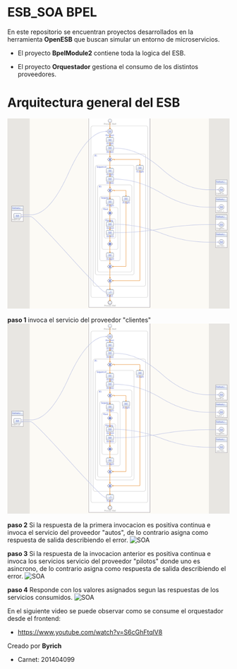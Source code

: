 # ESB_SOA BPEL

En este repositorio se encuentran proyectos desarrollados en la herramienta **OpenESB** que buscan simular un entorno de microservicios.

- El proyecto **BpelModule2** contiene toda la logica del ESB.

- El proyecto **Orquestador** gestiona el consumo de los distintos proveedores.

# Arquitectura general del ESB
![SOA](/Tarea4/arquitectura.png)

**paso 1**
invoca el servicio del proveedor "clientes"
![SOA](/Tarea4/arquitectura.png)

**paso 2**
Si la respuesta de la primera invocacion es positiva continua e invoca el servicio del proveedor "autos", de lo contrario asigna como respuesta de salida describiendo el error.
![SOA](/Tarea4/paso2.png)

**paso 3**
Si la respuesta de la invocacion anterior es positiva continua e invoca los servicios servicio del proveedor "pilotos" donde uno es asincrono, de lo contrario asigna como respuesta de salida describiendo el error.
![SOA](/Tarea4/paso3.png)

**paso 4**
Responde con los valores asignados segun las respuestas de los servicios consumidos.
![SOA](/Tarea4/paso4.png)

En el siguiente video se puede observar como se consume el orquestador desde el frontend:
- https://www.youtube.com/watch?v=S6cGhFtqlV8

Creado por **Byrich** 
- Carnet: 201404099
